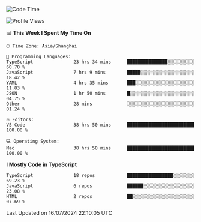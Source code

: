<!--START_SECTION:waka-->
![Code Time](http://img.shields.io/badge/Code%20Time-6%2C395%20hrs%2044%20mins-blue)

![Profile Views](http://img.shields.io/badge/Profile%20Views-0-blue)

📊 **This Week I Spent My Time On** 

```text
🕑︎ Time Zone: Asia/Shanghai

💬 Programming Languages: 
TypeScript               23 hrs 34 mins      ███████████████░░░░░░░░░░   60.70 % 
JavaScript               7 hrs 9 mins        █████░░░░░░░░░░░░░░░░░░░░   18.42 % 
YAML                     4 hrs 35 mins       ███░░░░░░░░░░░░░░░░░░░░░░   11.83 % 
JSON                     1 hr 50 mins        █░░░░░░░░░░░░░░░░░░░░░░░░   04.75 % 
Other                    28 mins             ░░░░░░░░░░░░░░░░░░░░░░░░░   01.24 % 

🔥 Editors: 
VS Code                  38 hrs 50 mins      █████████████████████████   100.00 % 

💻 Operating System: 
Mac                      38 hrs 50 mins      █████████████████████████   100.00 % 
```

**I Mostly Code in TypeScript** 

```text
TypeScript               18 repos            █████████████████░░░░░░░░   69.23 % 
JavaScript               6 repos             ██████░░░░░░░░░░░░░░░░░░░   23.08 % 
HTML                     2 repos             ██░░░░░░░░░░░░░░░░░░░░░░░   07.69 % 
```




 Last Updated on 16/07/2024 22:10:05 UTC
<!--END_SECTION:waka-->
